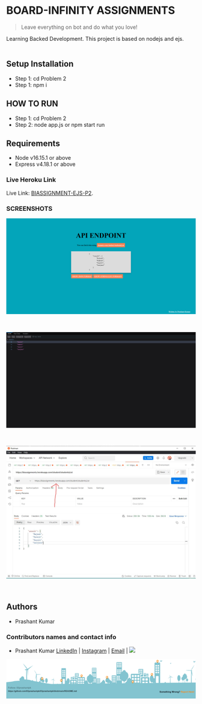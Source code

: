 # BOARD-INFINITY ASSIGNMENTS

> Leave everything on bot and do what you love!

Learning Backed Development.
This project is based on nodejs and ejs.
<br><br>

## Setup Installation

- Step 1: cd Problem 2
- Step 1: npm i

## HOW TO RUN

- Step 1: cd Problem 2
- Step 2: node app.js or npm start run

## Requirements 
- Node v16.15.1 or above
- Express v4.18.1 or above


### Live Heroku Link

Live Link:  [BIASSIGNMENT-EJS-P2](https://biassignments.herokuapp.com/).


### SCREENSHOTS

![](https://github.com/03prashantpk/assignments-Prakum/blob/master/images/Screenshot%202022-07-05%20at%2005-16-38%20API%20ENDPOINT.png)

<br>


![](https://github.com/03prashantpk/assignments-Prakum/blob/master/images/Screenshot%202022-07-05%20at%2005-16-49%20https%20__biassignments.herokuapp.com.png)


<br>


![](https://github.com/03prashantpk/assignments-Prakum/blob/master/images/herokuAssignment.JPG)

<br>


## Authors

- Prashant Kumar 


### Contributors names and contact info

-   Prashant Kumar [LinkedIn](https://www.linkedin.com/in/03prashantpk/) | [Instagram](https://instagram.com/prashantpkumar) | [Email](https://tinyurl.com/mailPK) | ![](https://komarev.com/ghpvc/?username=03prashantpk&color=red)<br>


<a href="https://www.linkedin.com/in/03prashantpk/">

![](https://github.com/03prashantpk/03prashantpk/blob/main/assets/footer2.png)

</a>
